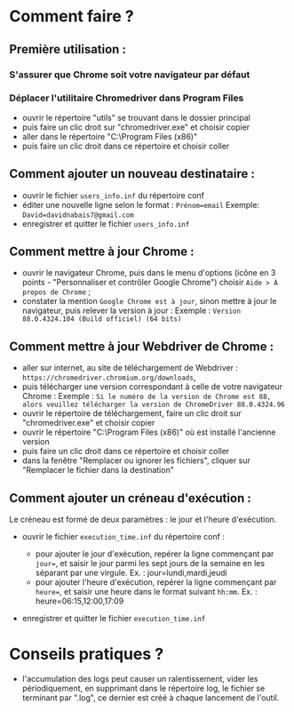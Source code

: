 # Comment faire ?

## Première utilisation :

### S'assurer que Chrome soit votre navigateur par défaut

### Déplacer l'utilitaire Chromedriver dans Program Files

* ouvrir le répertoire "utils" se trouvant dans le dossier principal
* puis faire un clic droit sur "chromedriver.exe" et choisir copier
* aller dans le répertoire "C:\Program Files (x86)\"
* puis faire un clic droit dans ce répertoire et choisir coller

## Comment ajouter un nouveau destinataire :

* ouvrir le fichier `users_info.inf` du répertoire conf
* éditer une nouvelle ligne selon le format : `Prénom=email`
  Exemple: `David=davidnabais7@gmail.com`
* enregistrer et quitter le fichier `users_info.inf`

## Comment mettre à jour Chrome :

* ouvrir le navigateur Chrome, puis dans le menu d'options (icône en 3 points - "Personnaliser et contrôler Google Chrome") choisir `Aide > À propos de Chrome` ;
* constater la mention `Google Chrome est à jour`, sinon mettre à jour le navigateur, puis relever la version à jour :
    Exemple : `Version 88.0.4324.104 (Build officiel) (64 bits)`

## Comment mettre à jour Webdriver de Chrome :

* aller sur internet, au site de téléchargement de Webdriver : `https://chromedriver.chromium.org/downloads`,
* puis télécharger une version correspondant à celle de votre navigateur Chrome :
    Exemple : `Si le numéro de la version de Chrome est 88, alors veuillez télécharger la version de ChromeDriver 88.0.4324.96`
* ouvrir le répertoire de téléchargement, faire un clic droit sur "chromedriver.exe" et choisir copier
* ouvrir le répertoire "C:\Program Files (x86)\" où est installé l'ancienne version
* puis faire un clic droit dans ce répertoire et choisir coller
* dans la fenêtre "Remplacer ou ignorer les fichiers", cliquer sur "Remplacer le fichier dans la destination"

## Comment ajouter un créneau d'exécution :

Le créneau est formé de deux paramètres : le jour et l'heure d'exécution.

* ouvrir le fichier `execution_time.inf` du répertoire conf :

    - pour ajouter le jour d'exécution, repérer la ligne commençant par `jour=`, et saisir le jour parmi les sept jours de la semaine en les séparant par une virgule.
        Ex. : jour=lundi,mardi,jeudi
    - pour ajouter l'heure d'exécution, repérer la ligne commençant par `heure=`, et saisir une heure dans le format suivant `hh:mm`.
        Ex. : heure=06:15,12:00,17:09

* enregistrer et quitter le fichier `execution_time.inf`

# Conseils pratiques ?

* l'accumulation des logs peut causer un ralentissement, vider les périodiquement, en supprimant dans le répertoire log, le fichier se terminant par ".log", ce dernier est créé à chaque lancement de l'outil.
